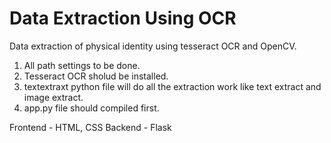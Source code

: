 # Data Extraction Using OCR
 Data extraction of physical identity using tesseract OCR and OpenCV.
 
 1. All path settings to be done.
 2. Tesseract OCR sholud be installed.
 3. textextraxt python file will do all the extraction work like text extract and image extract.
 4. app.py file should compiled first.

Frontend - HTML, CSS
Backend - Flask


